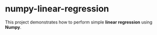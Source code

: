 # numpy-linear-regression

This project demonstrates how to perform simple **linear regression** using **Numpy**.
